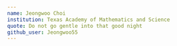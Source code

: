 ```yaml
---
name: Jeongwoo Choi
institution: Texas Academy of Mathematics and Science
quote: Do not go gentle into that good night
github_user: Jeongwoo55
---
```

